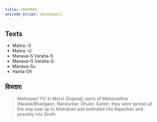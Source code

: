 ```yaml
---
title: +मैत्रायणीयम्
unicode_script: devanagari
---
```


## Texts
- Maitra.-S  
- Maitra.-U  
- Manava-S Varaha-S  
- Manava-G Varaha-G  
- Manava-Su  
- Harita-Dh

## विस्तारः
> Maitrayani YV: In Morvi (Gujarat), parts of Maharashtra (Naskik/Bhadgaon, Nandurbar, Dhule). Earlier, they were spread all the way east up to Allahabad and extended into Rajasthan and possibly into Sindh.
